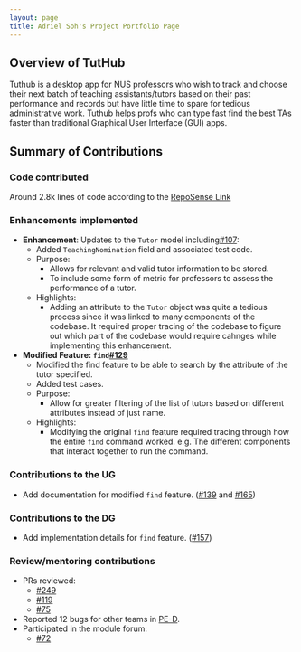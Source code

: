 ```yaml
---
layout: page
title: Adriel Soh's Project Portfolio Page
---
```

## Overview of TutHub
Tuthub is a desktop app for NUS professors who wish to track and choose their next batch of teaching assistants/tutors based on their past performance and records but have little time to spare for tedious administrative work. Tuthub helps profs who can type fast find the best TAs faster than traditional Graphical User Interface (GUI) apps.

## Summary of Contributions
### Code contributed
Around 2.8k lines of code according to the [RepoSense Link](https://nus-cs2103-ay2223s1.github.io/tp-dashboard/?search=leirdas&breakdown=true)

### Enhancements implemented
- **Enhancement**: Updates to the `Tutor` model including[#107](https://github.com/AY2223S1-CS2103T-T15-3/tp/pull/107):
  - Added `TeachingNomination` field and associated test code.
  - Purpose:
    - Allows for relevant and valid tutor information to be stored.
    - To include some form of metric for professors to assess the performance of a tutor.
  - Highlights:
    - Adding an attribute to the `Tutor` object was quite a tedious process since it was linked to many components of the codebase. It required proper tracing of the codebase to figure out which part of the codebase would require cahnges while implementing this enhancement.
- **Modified Feature: `find`[#129](https://github.com/AY2223S1-CS2103T-T15-3/tp/pull/129)**
  - Modified the find feature to be able to search by the attribute of the tutor specified.
  - Added test cases.
  - Purpose:
    - Allow for greater filtering of the list of tutors based on different attributes instead of just name.
  - Highlights:
    - Modifying the original `find` feature required tracing through how the entire `find` command worked. e.g. The different components that interact together to run the command.

### Contributions to the UG
- Add documentation for modified `find` feature. ([#139](https://github.com/AY2223S1-CS2103T-T15-3/tp/pull/139) and [#165](https://github.com/AY2223S1-CS2103T-T15-3/tp/pull/165))

### Contributions to the DG
- Add implementation details for `find` feature. ([#157](https://github.com/AY2223S1-CS2103T-T15-3/tp/pull/157))

### Review/mentoring contributions
- PRs reviewed:
  - [#249](https://github.com/AY2223S1-CS2103T-T15-3/tp/pull/249)
  - [#119](https://github.com/AY2223S1-CS2103T-T15-3/tp/pull/119)
  - [#75](https://github.com/AY2223S1-CS2103T-T15-3/tp/pull/75)
- Reported 12 bugs for other teams in [PE-D](https://github.com/leirdas/ped/issues).
- Participated in the module forum:
  - [#72](https://github.com/nus-cs2103-AY2223S1/forum/issues/72)
